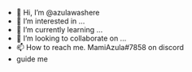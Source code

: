 - 👋 Hi, I’m @azulawashere
- 👀 I’m interested in ...
- 🌱 I’m currently learning ...
- 💞️ I’m looking to collaborate on ...
- 📫 How to reach me. MamiAzula#7858 on discord
- guide me
<!---
azulawashere/azulawashere is a ✨ special ✨ repository because its `README.md` (this file) appears on your GitHub profile.
You can click the Preview link to take a look at your changes.
--->
